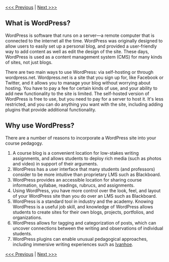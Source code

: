 [<<< Previous](concepts.md) | [Next >>>](qwriting.md)

## What is WordPress?

WordPress is software that runs on a server—a remote computer that is connected to the internet all the time. WordPress was originally designed to allow users to easily set up a personal blog, and provided a user-friendly way to add content as well as edit the design of the site. These days, WordPress is used as a content management system (CMS) for many kinds of sites, not just blogs.

There are two main ways to use WordPress: via self-hosting or through wordpress.net. Wordpress.net is a site that you sign up for, like Facebook or Twitter, and it allows you to manage your blog without worrying about hosting. You have to pay a fee for certain kinds of use, and your ability to add new functionality to the site is limited. The self-hosted version of WordPress is free to use, but you need to pay for a server to host it. It's less restricted, and you can do anything you want with the site, including adding plugins that provide additional functionality.


## Why use WordPress?

There are a number of reasons to incorporate a WordPress site into your course pedagogy.

1. A course blog is a convenient location for low-stakes writing assignments, and allows students to deploy rich media (such as photos and video) in support of their arguments.
4. WordPress has a user interface that many students (and professors) consider to be more intuitive than proprietary LMS such as Blackboard.
5. WordPress provides an accessible location for sharing course information, syllabae, readings, rubrucs, and assignments.
6. Using WordPress, you have more control over the look, feel, and layout of your WordPress site than you do over an LMS such as Blackboard.
3. WordPress is a standard tool in industry and the academy. Knowing WordPress is a useful job skill, and knowledge of WordPress allows students to create sites for their own blogs, projects, portfolios, and organizations.
2. WordPress allows for tagging and categorization of posts, which can uncover connections between the writing and observations of individual students.
5. WordPress plugins can enable unusual pedagogical approaches, including immersive writing experiences such as [Ivanhoe](http://ivanhoe.scholarslab.org/).

[<<< Previous](concepts.md) | [Next >>>](qwriting.md)
